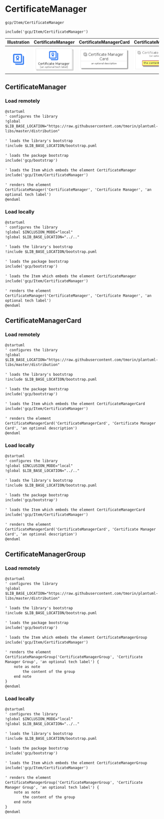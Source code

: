 # CertificateManager


```text
gcp/Item/CertificateManager
```

```text
include('gcp/Item/CertificateManager')
```



| Illustration | CertificateManager | CertificateManagerCard | CertificateManagerGroup |
| :---: | :---: | :---: | :---: |
| ![illustration for Illustration](../../gcp/Item/CertificateManager.png) | ![illustration for CertificateManager](../../gcp/Item/CertificateManager.Local.png) | ![illustration for CertificateManagerCard](../../gcp/Item/CertificateManagerCard.Local.png) | ![illustration for CertificateManagerGroup](../../gcp/Item/CertificateManagerGroup.Local.png) |




## CertificateManager

### Load remotely
```plantuml
@startuml
' configures the library
!global $LIB_BASE_LOCATION="https://raw.githubusercontent.com/tmorin/plantuml-libs/master/distribution"

' loads the library's bootstrap
!include $LIB_BASE_LOCATION/bootstrap.puml

' loads the package bootstrap
include('gcp/bootstrap')

' loads the Item which embeds the element CertificateManager
include('gcp/Item/CertificateManager')

' renders the element
CertificateManager('CertificateManager', 'Certificate Manager', 'an optional tech label')
@enduml
```

### Load locally
```plantuml
@startuml
' configures the library
!global $INCLUSION_MODE="local"
!global $LIB_BASE_LOCATION="../.."

' loads the library's bootstrap
!include $LIB_BASE_LOCATION/bootstrap.puml

' loads the package bootstrap
include('gcp/bootstrap')

' loads the Item which embeds the element CertificateManager
include('gcp/Item/CertificateManager')

' renders the element
CertificateManager('CertificateManager', 'Certificate Manager', 'an optional tech label')
@enduml
```

## CertificateManagerCard

### Load remotely
```plantuml
@startuml
' configures the library
!global $LIB_BASE_LOCATION="https://raw.githubusercontent.com/tmorin/plantuml-libs/master/distribution"

' loads the library's bootstrap
!include $LIB_BASE_LOCATION/bootstrap.puml

' loads the package bootstrap
include('gcp/bootstrap')

' loads the Item which embeds the element CertificateManagerCard
include('gcp/Item/CertificateManager')

' renders the element
CertificateManagerCard('CertificateManagerCard', 'Certificate Manager Card', 'an optional description')
@enduml
```

### Load locally
```plantuml
@startuml
' configures the library
!global $INCLUSION_MODE="local"
!global $LIB_BASE_LOCATION="../.."

' loads the library's bootstrap
!include $LIB_BASE_LOCATION/bootstrap.puml

' loads the package bootstrap
include('gcp/bootstrap')

' loads the Item which embeds the element CertificateManagerCard
include('gcp/Item/CertificateManager')

' renders the element
CertificateManagerCard('CertificateManagerCard', 'Certificate Manager Card', 'an optional description')
@enduml
```

## CertificateManagerGroup

### Load remotely
```plantuml
@startuml
' configures the library
!global $LIB_BASE_LOCATION="https://raw.githubusercontent.com/tmorin/plantuml-libs/master/distribution"

' loads the library's bootstrap
!include $LIB_BASE_LOCATION/bootstrap.puml

' loads the package bootstrap
include('gcp/bootstrap')

' loads the Item which embeds the element CertificateManagerGroup
include('gcp/Item/CertificateManager')

' renders the element
CertificateManagerGroup('CertificateManagerGroup', 'Certificate Manager Group', 'an optional tech label') {
    note as note
        the content of the group
    end note
}
@enduml
```

### Load locally
```plantuml
@startuml
' configures the library
!global $INCLUSION_MODE="local"
!global $LIB_BASE_LOCATION="../.."

' loads the library's bootstrap
!include $LIB_BASE_LOCATION/bootstrap.puml

' loads the package bootstrap
include('gcp/bootstrap')

' loads the Item which embeds the element CertificateManagerGroup
include('gcp/Item/CertificateManager')

' renders the element
CertificateManagerGroup('CertificateManagerGroup', 'Certificate Manager Group', 'an optional tech label') {
    note as note
        the content of the group
    end note
}
@enduml
```

